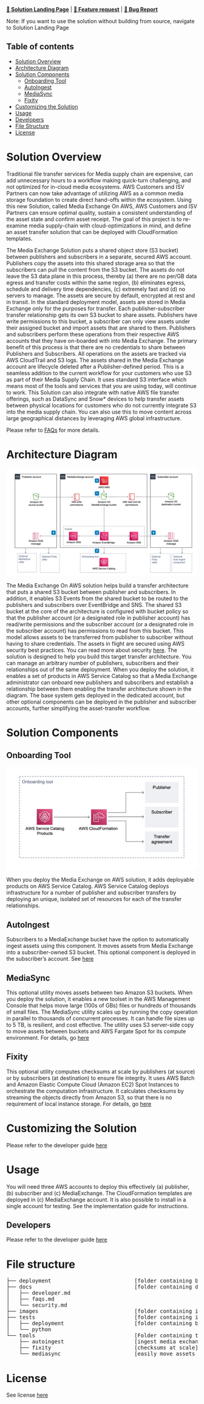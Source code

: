 **[🚀 Solution Landing Page](<https://aws.amazon.com/solutions/implementations/media-exchange-on-aws/>)** | **[🚧 Feature request](https://github.com/aws-solutions/media-exchange-on-aws/issues/new?assignees=&labels=feature-request%2C+enhancement&template=feature_request.md&title=)** | **[🐛 Bug Report](https://github.com/aws-solutions/media-exchange-on-aws/issues/new?assignees=&labels=bug%2C+triage&template=bug_report.md&title=)**

Note: If you want to use the solution without building from source, navigate to Solution Landing Page

## Table of contents

- [Solution Overview](#solution-overview)
- [Architecture Diagram](#architecture-diagram)
- [Solution Components](#solution-components)
  - [Onboarding Tool](#onboarding-tool)
  - [AutoIngest](#autoingest)
  - [MediaSync](#mediasync)
  - [Fixity](#fixity)  
- [Customizing the Solution](#customizing-the-solution)
- [Usage](#usage)
- [Developers](#developers)
- [File Structure](#file-structure)
- [License](#license)

<a name="solution-overview"></a>
# Solution Overview

Traditional file transfer services for Media supply chain are expensive, can add unnecessary hours to a workflow making quick-turn challenging, and not optimized for in-cloud media ecosystems. AWS Customers and ISV Partners can now take advantage of utilizing AWS as a common media storage foundation to create direct hand-offs within the ecosystem. Using this new Solution, called Media Exchange On AWS, AWS Customers and ISV Partners can ensure optimal quality, sustain a consistent understanding of the asset state and confirm asset receipt. The goal of this project is to re-examine media supply-chain with cloud-optimizations in mind, and define an asset transfer solution that can be deployed with CloudFormation templates.

The Media Exchange Solution puts a shared object store (S3 bucket) between publishers and subscribers in a separate, secured AWS account. Publishers copy the assets into this shared storage area so that the subscribers can pull the content from the S3 bucket. The assets do not leave the S3 data plane in this process, thereby (a) there are no per/GB data egress and transfer costs within the same region, (b) eliminates egress, schedule and delivery time dependencies, (c) extremely fast and (d) no servers to manage. The assets are secure by default, encrypted at rest and in transit.
In the standard deployment model, assets are stored in Media Exchange only for the purposes for transfer. Each publisher-subscriber transfer relationship gets its own S3 bucket to share assets. Publishers have write permissions to this bucket, a subscriber can only view assets under their assigned bucket and import assets that are shared to them. Publishers and subscribers perform these operations from their respective AWS accounts that they have on-boarded with into Media Exchange. The primary benefit of this process is that there are no credentials to share between Publishers and Subscribers. All operations on the assets are tracked via AWS CloudTrail and S3 logs. The assets shared in the Media Exchange account are lifecycle deleted after a Publisher-defined period.
This is a seamless addition to the current workflow for your customers who use S3 as part of their Media Supply Chain. It uses standard S3 interface which means most of the tools and services that you are using today, will continue to work. This Solution can also integrate with native AWS file transfer offerings, such as DataSync and Snow* devices to help transfer assets between physical locations for customers who do not currently integrate S3 into the media supply chain. You can also use this to move content across large geographical distances by leveraging AWS global infrastructure.

Please refer to [FAQs](docs/faqs.md) for more details.

<a name="architecture-diagram"></a>
# Architecture Diagram

![Architecture](images/main.png)

The Media Exchange On AWS solution helps build a transfer architecture that puts a shared S3 bucket between publisher and subscribers. In addition, it enables S3 Events from the shared bucket to be routed to the publishers and subscribers over EventBridge and SNS. The shared S3 bucket at the core of the architecture is configured with bucket policy so that the publisher account (or a designated role in publisher account) has read/write permissions and the subscriber account (or a designated role in the subscriber account) has permissions to read from this bucket. This model allows assets to be transferred from publisher to subscriber without having to share credentials. The assets in flight are secured using AWS security best practices. You can read more about security [here](docs/security.md).
The solution is designed to help you build this target transfer architecture. You can manage an arbitrary number of publishers, subscribers and their relationships out of the same deployment. When you deploy the solution, it enables a set of products in AWS Service Catalog so that a Media Exchange administrator can onboard new publishers and subscribers and establish a relationship between them enabling the transfer architecture shown in the diagram. The base system gets deployed in the dedicated account, but other optional components can be deployed in the publisher and subscriber accounts, further simplifying the asset-transfer workflow.

<a name="solution-components"></a>
# Solution Components

<a name="onboarding-tool"></a>
## Onboarding Tool

![Onboarding tool](images/sc.jpeg)

When you deploy the Media Exchange on AWS solution, it adds deployable products on AWS Service Catalog. AWS Service Catalog deploys infrastructure for a number of publisher and subscriber transfers by deploying an unique, isolated set of resources for each of the transfer relationships.

<a name="autoingest"></a>
## AutoIngest

Subscribers to a MediaExchange bucket have the option to automatically ingest assets using this component. It moves assets from Media Exchange into a subscriber-owned S3 bucket. This optional component is deployed in the subscriber’s account. See [here](tools/autoingest)

<a name="mediasync"></a>
## MediaSync

This optional utility moves assets between two Amazon S3 buckets. When you deploy the solution, it enables a new toolset in the AWS Management Console that helps move large (100s of GBs) files or hundreds of thousands of small files. The MediaSync utility scales up by running the copy operation in parallel to thousands of concurrent processes. It can handle file sizes up to 5 TB, is resilient, and cost effective. The utility uses S3 server-side copy to move assets between buckets and AWS Fargate Spot for its compute environment. For details, go [here](tools/mediasync)

<a name="fixity"></a>
## Fixity

This optional utility computes checksums at scale by publishers (at source) or by subscribers (at destination) to ensure file integrity. It uses AWS Batch and Amazon Elastic Compute Cloud (Amazon EC2) Spot Instances to orchestrate the computation infrastructure. It calculates checksums by streaming the objects directly from Amazon S3, so that there is no requirement of local instance storage. For details, go [here](tools/fixity)

<a name="customizing-the-solution"></a>
# Customizing the Solution
Please refer to the developer guide [here](docs/developer.md)

<a name="usage"></a>
# Usage
You will need three AWS accounts to deploy this effectively (a) publisher, (b) subscriber and (c) MediaExchange. The CloudFormation templates are deployed in (c) MediaExchange account. It is also possible to install in a single account for testing. See the implementation guide for instructions.

<a name="developers"></a>
## Developers
Please refer to the developer guide [here](docs/developer.md)

<a name="file-structure"></a>
# File structure

<pre>
├── deployment                          [folder containing build scripts]
├── docs                                [folder containing documentation]
│   ├── developer.md
│   ├── faqs.md
│   └── security.md
├── images                              [folder containing images]
├── tests                               [folder containing integration/system tests]
│   ├── deployment                      [folder containing build scripts for tests]
│   └── python
└── tools                               [Folder containing the optional tools/utilities]
    ├── autoingest                      [ingest media exchange assets into subscriber’s s3 bucket]
    ├── fixity                          [checksums at scale]
    └── mediasync                       [easily move assets between s3 buckets]
</pre>


<a name="license"></a>
# License
See license [here](https://github.com/aws-solutions/media-exchange-on-aws/blob/main/LICENSE.txt)
